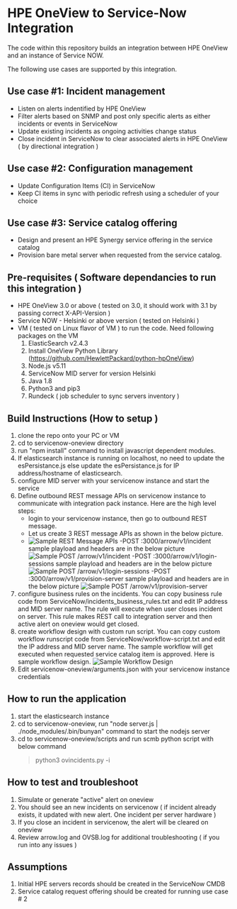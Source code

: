 # HPE OneView to Service-Now Integration
The code within this repository builds an integration between HPE OneView and an instance of Service NOW.

The following use cases are supported by this integration.

## Use case #1: Incident management

- Listen on alerts indentified by HPE OneView
- Filter alerts based on SNMP and post only specific alerts as either incidents or events in ServiceNow 
- Update existing incidents as ongoing activities change status
- Close incident in ServiceNow to clear associated alerts in HPE OneView ( by directional integration )

## Use case #2: Configuration management

- Update Configuration Items (CI) in ServiceNow
- Keep CI items in sync with periodic refresh using a scheduler of your choice

## Use case #3: Service catalog offering

- Design and present an HPE Synergy service offering in the service catalog
- Provision bare metal server when requested from the service catalog. 

## Pre-requisites ( Software dependancies to run this integration )

- HPE OneView 3.0 or above ( tested on 3.0, it should work with 3.1 by passing correct X-API-Version )
- Service NOW - Helsinki  or above version ( tested on Helsinki )
- VM ( tested on Linux flavor of VM ) to run the code. Need following packages on the VM
    1. ElasticSearch v2.4.3
    2. Install OneView Python Library (https://github.com/HewlettPackard/python-hpOneView)
    3. Node.js v5.11 
    4. ServiceNow MID server for version Helsinki
    5. Java 1.8
    6. Python3 and pip3
    7. Rundeck ( job scheduler to sync servers inventory )

## Build Instructions (How to setup )
1. clone the repo onto your PC or VM
2. cd to servicenow-oneview directory
3. run "npm install" command to install javascript dependent modules.
4. If elasticsearch instance is running on localhost, no need to update the esPersistance.js else update the esPersistance.js for IP address/hostname of elasticsearch. 
5. configure MID server with your servicenow instance and start the service
5. Define outbound REST message APIs on servicenow instance to communicate with integration pack instance. Here are the high level steps:
    - login to your servicenow instance, then go to outbound REST message. 
    - Let us create 3 REST message APIs as shown in the below picture. 
    - ![Sample REST Message APIs](https://github.com/HewlettPackard/servicenow-oneview/blob/master/images/REST_Messages%20_%20ServiceNow.png)
        -POST <base url>:3000/arrow/v1/incident
            sample playload and headers are in the below picture
            ![Sample POST /arrow/v1/incident](https://github.com/HewlettPackard/servicenow-oneview/blob/master/images/REST_POST_ALERT_%20ServiceNow.png)
        -POST <base url>:3000/arrow/v1/login-sessions
            sample playload and headers are in the below picture
            ![Sample POST /arrow/v1/login-sessions](https://github.com/HewlettPackard/servicenow-oneview/blob/master/images/REST_POST_LOGIN-SESSIONS_%20ServiceNow.png)
        -POST <base url>:3000/arrow/v1/provision-server
            sample playload and headers are in the below picture
            ![Sample POST /arrow/v1/provision-server](https://github.com/HewlettPackard/servicenow-oneview/blob/master/images/REST_POST_SERVER_PROVISION_%20ServiceNow.png)
6. configure business rules on the incidents. You can copy business rule code from ServiceNow/incidents_business_rules.txt and edit IP address and MID server name. The rule will execute when user closes incident on server. This rule makes REST call to integration server and then active alert on oneview would get closed.
7. create workflow design with custom run script. You can copy custom workflow runscript code from ServiceNow/workflow-script.txt and edit the IP address and MID server name. The sample workflow will get executed when requested service catalog item is approved. Here is sample workflow design.
    ![Sample Workflow Design](https://github.com/HewlettPackard/servicenow-oneview/blob/master/images/Workflow_Design_ServiceNow.png)
7. Edit servicenow-oneview/arguments.json with your servicenow instance credentials

## How to run the application  
1. start the elasticsearch instance
2. cd to servicenow-oneview, run "node server.js |  ./node_modules/.bin/bunyan" command to start the nodejs server
3. cd to servicenow-oneview/scripts and run scmb python script with below command
   >python3 ovincidents.py -i <path to arguments.json>

## How to test and troubleshoot
1. Simulate or generate "active" alert on oneview
2. You should see an new incidents on servicenow ( if incident already exists, it updated with new alert. One incident per server hardware )
3. If you close an incident in servicenow, the alert will be cleared on oneview
4. Review arrow.log and OVSB.log for additional troubleshooting ( if you run into any issues )

## Assumptions
1. Initial HPE servers records should be created in the ServiceNow CMDB
2. Service catalog request offering should be created for running use case # 2
